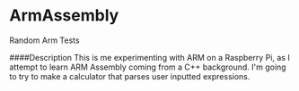 # ArmAssembly
Random Arm Tests

####Description
This is me experimenting with ARM on a Raspberry Pi, as I attempt to learn ARM Assembly coming from a C++ background. I'm going to try to make a calculator that parses user inputted expressions.
